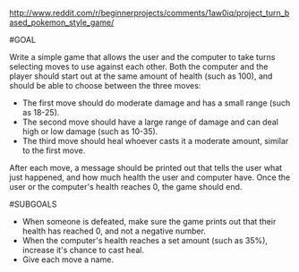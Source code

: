 http://www.reddit.com/r/beginnerprojects/comments/1aw0iq/project_turn_based_pokemon_style_game/

#GOAL

Write a simple game that allows the user and the computer to take turns selecting moves to use against each other. Both the computer and the player should start out at the same amount of health (such as 100), and should be able to choose between the three moves:

   * The first move should do moderate damage and has a small range (such as 18-25).
   * The second move should have a large range of damage and can deal high or low damage (such as 10-35).
   * The third move should heal whoever casts it a moderate amount, similar to the first move.

After each move, a message should be printed out that tells the user what just happened, and how much health the user and computer have. Once the user or the computer's health reaches 0, the game should end.

#SUBGOALS

   * When someone is defeated, make sure the game prints out that their health has reached 0, and not a negative number.
   * When the computer's health reaches a set amount (such as 35%), increase it's chance to cast heal.
   * Give each move a name.

 
